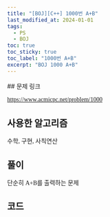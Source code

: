 ```yaml
---
title: "[BOJ][C++] 1000번 A+B"
last_modified_at: 2024-01-01
tags:
  - PS
  - BOJ
toc: true
toc_sticky: true
toc_label: "1000번 A+B"
excerpt: "BOJ 1000 A+B"
---
```


<style>
  .font-style {
    font-family: "TheJamsil5Bold";
    font-style: normal;
    font-size: 1em;
    font-weight: 100;
  }
</style>
<p style="font-size:1.2em"> </p>
## 문제 링크

[<span class="font-style">https://www.acmicpc.net/problem/1000</span>](https://www.acmicpc.net/problem/1000)

## 사용한 알고리즘

<p class="font-style"> 수학, 구현, 사칙연산 </p>

## 풀이

<p class="font-style"> 단순히 A+B를 출력하는 문제 </p>

## 코드

<div class="my-gist">
  <script src="https://gist.github.com/nanowater/7720bc570eb24cb5c4f5c9ceeef54b63.js"></script>
</div>

<style>
  /* https://github.com/lonekorean/gist-syntax-themes */
  @import url('https://cdn.rawgit.com/lonekorean/gist-syntax-themes/d49b91b3/stylesheets/idle-fingers.css');

  @import url('https://fonts.googleapis.com/css?family=Fira+Code');
  .my-gist body {
    font: 16px 'Fira Code', monospace;
  }
  .my-gist body .gist .gist-file {
    border-color: #555 #555 #444
  }
  .my-gist body .gist .gist-data {
    border-color: #555
  }
  .my-gist body .gist .gist-meta {
    color: #ffffff;
    background: #373737; 
  }
  .my-gist body .gist .gist-meta a {
    color: #ffffff
  }
  .my-gist body .gist .gist-data .pl-s .pl-s1 {
    color: #a5c261
  }
</style>
